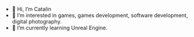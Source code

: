 - 👋 Hi, I’m Catalin
- 👀 I’m interested in games, games development, software development, digital photography.
- 🌱 I’m currently learning Unreal Engine.

<!---
catalin-is-committing/catalin-is-committing is a ✨ special ✨ repository because its `README.md` (this file) appears on your GitHub profile.
You can click the Preview link to take a look at your changes.
--->
